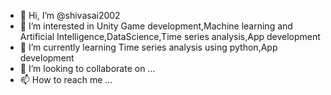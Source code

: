 - 👋 Hi, I’m @shivasai2002
- 👀 I’m interested in Unity Game development,Machine learning and Artificial Intelligence,DataScience,Time series analysis,App development
- 🌱 I’m currently learning Time series analysis using python,App development
- 💞️ I’m looking to collaborate on ...
- 📫 How to reach me ...

<!---
shivasai2002/shivasai2002 is a ✨ special ✨ repository because its `README.md` (this file) appears on your GitHub profile.
You can click the Preview link to take a look at your changes.
--->
